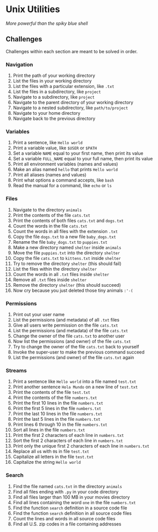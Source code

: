 # Unix Utilities

_More powerful than the spiky blue shell_

## Challenges

Challenges within each section are meant to be solved in order.

### Navigation

1.  Print the path of your working directory
1.  List the files in your working directory
1.  List the files with a particular extension, like `.txt`
1.  List the files in a subdirectory, like `project`
1.  Navigate to a subdirectory, like `project`
1.  Navigate to the parent directory of your working directory
1.  Navigate to a nested subdirectory, like `path/to/project`
1.  Navigate to your home directory
1.  Navigate back to the previous directory

### Variables

1.  Print a sentence, like `Hello world`
1.  Print a variable value, like `$USER` or `$PATH`
1.  Set a variable `NAME` equal to your first name, then print its value
1.  Set a variable `FULL_NAME` equal to your full name, then print its value
1.  Print all environment variables (names and values)
1.  Make an alias named `hello` that prints `Hello world`
1.  Print all aliases (names and values)
1.  Print what options a command accepts, like `bash`
1.  Read the manual for a command, like `echo` or `ls`

### Files

1.  Navigate to the directory `animals`
1.  Print the contents of the file `cats.txt`
1.  Print the contents of both files `cats.txt` and `dogs.txt`
1.  Count the words in the file `cats.txt`
1.  Count the words in all files with the extension `.txt`
1.  Copy the file `dogs.txt` to a new file `baby_dogs.txt`
1.  Rename the file `baby_dogs.txt` to `puppies.txt`
1.  Make a new directory named `shelter` inside `animals`
1.  Move the file `puppies.txt` into the directory `shelter`
1.  Copy the file `cats.txt` to `kittens.txt` inside `shelter`
1.  Try to remove the directory `shelter` (this should fail)
1.  List the files within the directory `shelter`
1.  Count the words in all `.txt` files inside `shelter`
1.  Remove all `.txt` files inside `shelter`
1.  Remove the directory `shelter` (this should succeed)
1.  Now cry because you just deleted those tiny animals `:'-(`

### Permissions

1.  Print out your user name
1.  List the permissions (and metadata) of all `.txt` files
1.  Give all users write permission on the file `cats.txt`
1.  List the permissions (and metadata) of the file `cats.txt`
1.  Change the owner of the file `cats.txt` to another user
1.  Now list the permissions (and owner) of the file `cats.txt`
1.  Try to change the owner of the file `cats.txt` back to yourself
1.  Invoke the super-user to make the previous command succeed
1.  List the permissions (and owner) of the file `cats.txt` again

### Streams

1.  Print a sentence like `Hello world` into a file named `test.txt`
1.  Print another sentence `Hola Mundo` on a new line of `test.txt`
1.  Print the contents of the file `test.txt`
1.  Print the contents of the file `numbers.txt`
1.  Print the first 10 lines in the file `numbers.txt`
1.  Print the first 5 lines in the file `numbers.txt`
1.  Print the last 10 lines in the file `numbers.txt`
1.  Print the last 5 lines in the file `numbers.txt`
1.  Print lines 6 through 10 in the file `numbers.txt`
1.  Sort all lines in the file `numbers.txt`
1.  Print the first 2 characters of each line in `numbers.txt`
1.  Sort the first 2 characters of each line in `numbers.txt`
1.  Print only the unique first 2 characters of each line in `numbers.txt`
1.  Replace all `o`s with `0`s in file `test.txt`
1.  Capitalize all letters in the file `test.txt`
1.  Capitalize the string `Hello world`

### Search

1.  Find the file named `cats.txt` in the directory `animals`
1.  Find all files ending with `.py` in your code directory
1.  Find all files larger than 100 MB in your movies directory
1.  Find all lines containing the word `one` in the file `numbers.txt`
1.  Find the function `search` definition in a source code file
1.  Find the function `search` definition in all source code files
1.  Count the lines and words in all source code files
1.  Find all U.S. zip codes in a file containing addresses
